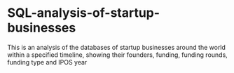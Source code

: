 # SQL-analysis-of-startup-businesses
This is an analysis of the databases of startup businesses around the world within a specified timeline, showing their founders, funding, funding rounds, funding type and IPOS year

